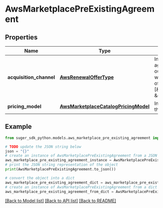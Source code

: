 # AwsMarketplacePreExistingAgreement


## Properties

Name | Type | Description | Notes
------------ | ------------- | ------------- | -------------
**acquisition_channel** | [**AwsRenewalOfferType**](AwsRenewalOfferType.md) | Indicates if the existing agreement was signed outside AWS Marketplace or within AWS Marketplace. one of values [\&quot;External\&quot;, \&quot;AwsMarketplace\&quot;] | [optional] 
**pricing_model** | [**AwsMarketplaceCatalogPricingModel**](AwsMarketplaceCatalogPricingModel.md) | Indicates which pricing model the existing agreement uses. | [optional] 

## Example

```python
from suger_sdk_python.models.aws_marketplace_pre_existing_agreement import AwsMarketplacePreExistingAgreement

# TODO update the JSON string below
json = "{}"
# create an instance of AwsMarketplacePreExistingAgreement from a JSON string
aws_marketplace_pre_existing_agreement_instance = AwsMarketplacePreExistingAgreement.from_json(json)
# print the JSON string representation of the object
print(AwsMarketplacePreExistingAgreement.to_json())

# convert the object into a dict
aws_marketplace_pre_existing_agreement_dict = aws_marketplace_pre_existing_agreement_instance.to_dict()
# create an instance of AwsMarketplacePreExistingAgreement from a dict
aws_marketplace_pre_existing_agreement_from_dict = AwsMarketplacePreExistingAgreement.from_dict(aws_marketplace_pre_existing_agreement_dict)
```
[[Back to Model list]](../README.md#documentation-for-models) [[Back to API list]](../README.md#documentation-for-api-endpoints) [[Back to README]](../README.md)


